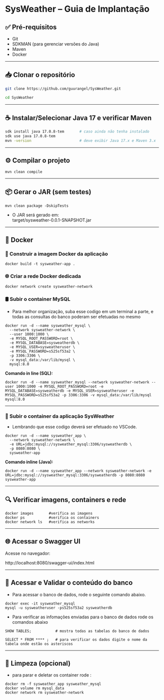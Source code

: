 # SysWeather – Guia de Implantação

## ✅ Pré-requisitos

- Git  
- SDKMAN (para gerenciar versões do Java)  
- Maven  
- Docker  

---

## 📥 Clonar o repositório
```bash
git clone https://github.com/guurangel/SysWeather.git  

cd SysWeather
```
---

## ☕ Instalar/Selecionar Java 17 e verificar Maven

```bash
sdk install java 17.0.8-tem       # caso ainda não tenha instalado  
sdk use java 17.0.8-tem  
mvn -version                      # deve exibir Java 17.x e Maven 3.x
```

---

## ⚙️ Compilar o projeto
```
mvn clean compile
```
---

## 📦 Gerar o JAR (sem testes)
```
mvn clean package -DskipTests
```
- O JAR será gerado em:  
 target/sysweather-0.0.1-SNAPSHOT.jar

---

## 🐳 Docker

### 🔨 Construir a imagem Docker da aplicação
```
docker build -t sysweather-app .
```
### 🌐 Criar a rede Docker dedicada
```
docker network create sysweather-network
```
### 🛢 Subir o container MySQL

- Para melhor organização, suba esse codigo em um terminal a parte, e todas as consultas do banco poderam ser efetuadas no mesmo
 
```
docker run -d --name sysweather_mysql \  
  --network sysweather-network \  
  --user 1000:1000 \  
  -e MYSQL_ROOT_PASSWORD=root \  
  -e MYSQL_DATABASE=sysweatherdb \  
  -e MYSQL_USER=sysweatheruser \  
  -e MYSQL_PASSWORD=s525sf53a2 \  
  -p 3306:3306 \  
  -v mysql_data:/var/lib/mysql \  
  mysql:8.0
```
**Comando in line (SQL):**
```
docker run -d --name sysweather_mysql --network sysweather-network --user 1000:1000 -e MYSQL_ROOT_PASSWORD=root -e MYSQL_DATABASE=sysweatherdb -e MYSQL_USER=sysweatheruser -e MYSQL_PASSWORD=s525sf53a2 -p 3306:3306 -v mysql_data:/var/lib/mysql mysql:8.0
```
---

### 🚀 Subir o container da aplicação SysWeather

- Lembrando que esse codigo deverá ser efetuado no VSCode.

```
docker run -d --name sysweather_app \  
  --network sysweather-network \  
  -e URL=jdbc:mysql://sysweather_mysql:3306/sysweatherdb \  
  -p 8080:8080 \  
  sysweather-app
```
**Comando inline (Java):**
```
docker run -d --name sysweather_app --network sysweather-network -e URL=jdbc:mysql://sysweather_mysql:3306/sysweatherdb -p 8080:8080 sysweather-app
```
---

## 🔍 Verificar imagens, containers e rede
```
docker images       #verifica as imagens
docker ps           #verifica os containers
docker network ls   #verifica as networks
```
---

## 🌐 Acessar o Swagger UI

Acesse no navegador:

http://localhost:8080/swagger-ui/index.html

---

## 🧾 Acessar e Validar o conteúdo do banco

- Para acessar o banco de dados, rode o seguinte comando abaixo.

```
docker exec -it sysweather_mysql  
mysql -u sysweatheruser -ps525sf53a2 sysweatherdb
```
- Para verificar as infomações enviadas para o banco de dados rode os comandos abaixo 

```
SHOW TABLES;           # mostra todas as tabelas do banco de dados

SELECT * FROM **** ;   # para verificar os dados digite o nome da tabela onde estão os asteriscos
```
---

## 🧹 Limpeza (opcional)

- para parar e deletar os container rode :

```
docker rm -f sysweather_app sysweather_mysql  
docker volume rm mysql_data  
docker network rm sysweather-network
```
